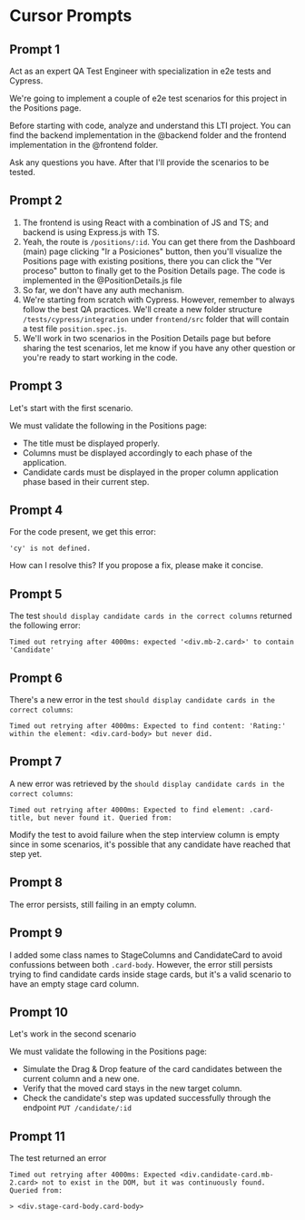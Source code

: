# Cursor Prompts

## Prompt 1
Act as an expert QA Test Engineer with specialization in e2e tests and Cypress.

We're going to implement a couple of e2e test scenarios for this project in the Positions page.

Before starting with code, analyze and understand this LTI project. You can find the backend implementation in the @backend folder and the frontend implementation in the @frontend folder.

Ask any questions you have. After that I'll provide the scenarios to be tested.


## Prompt 2
1. The frontend is using React with a combination of JS and TS; and backend is using Express.js with TS.
2. Yeah, the route is `/positions/:id`. You can get there from the Dashboard (main) page clicking "Ir a Posiciones" button, then you'll visualize the Positions page with existing positions, there you can click the "Ver proceso" button to finally get to the Position Details page. The code is implemented in the @PositionDetails.js file
3. So far, we don't have any auth mechanism.
4. We're starting from scratch with Cypress. However, remember to always follow the best QA practices. We'll create a new folder structure `/tests/cypress/integration` under `frontend/src` folder that will contain a test file `position.spec.js`.
5. We'll work in two scenarios in the Position Details page but before sharing the test scenarios, let me know if you have any other question or you're ready to start working in the code.


## Prompt 3
Let's start with the first scenario.

We must validate the following in the Positions page:
- The title must be displayed properly.
- Columns must be displayed accordingly to each phase of the application.
- Candidate cards must be displayed in the proper column application phase based in their current step.


## Prompt 4
For the code present, we get this error:
```
'cy' is not defined.
```
How can I resolve this? If you propose a fix, please make it concise.


## Prompt 5
The test `should display candidate cards in the correct columns` returned the following error:
```
Timed out retrying after 4000ms: expected '<div.mb-2.card>' to contain 'Candidate'
```


## Prompt 6
There's a new error in the test `should display candidate cards in the correct columns`:
```
Timed out retrying after 4000ms: Expected to find content: 'Rating:' within the element: <div.card-body> but never did.
```


## Prompt 7
A new error was retrieved by the `should display candidate cards in the correct columns`:
```
Timed out retrying after 4000ms: Expected to find element: .card-title, but never found it. Queried from:
```

Modify the test to avoid failure when the step interview column is empty since in some scenarios, it's possible that any candidate have reached that step yet.


## Prompt 8
The error persists, still failing in an empty column.


## Prompt 9
I added some class names to StageColumns and CandidateCard to avoid confussions between both `.card-body`. However, the error still persists trying to find candidate cards inside stage cards, but it's a valid scenario to have an empty stage card column.


## Prompt 10
Let's work in the second scenario

We must validate the following in the Positions page:
- Simulate the Drag & Drop feature of the card candidates between the current column and a new one.
- Verify that the moved card stays in the new target column.
- Check the candidate's step was updated successfully through the endpoint `PUT /candidate/:id`


## Prompt 11
The test returned an error

```
Timed out retrying after 4000ms: Expected <div.candidate-card.mb-2.card> not to exist in the DOM, but it was continuously found. Queried from:

> <div.stage-card-body.card-body>
```
